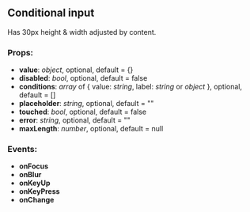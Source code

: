 ## **Conditional input**

Has 30px height & width adjusted by content.

### Props:

- **value**: _object_, optional, default = {}
- **disabled**: _bool_, optional, default = false
- **conditions**: _array_ of { value: _string_, label: _string_ or _object_ }, optional, default = []
- **placeholder**: _string_, optional, default = ""
- **touched**: _bool_, optional, default = false
- **error**: _string_, optional, default = ""
- **maxLength**: _number_, optional, default = null

### Events:

- **onFocus**
- **onBlur**
- **onKeyUp**
- **onKeyPress**
- **onChange**
